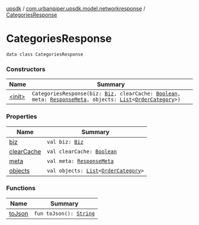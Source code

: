 [upsdk](../../index.md) / [com.urbanpiper.upsdk.model.networkresponse](../index.md) / [CategoriesResponse](./index.md)

# CategoriesResponse

`data class CategoriesResponse`

### Constructors

| Name | Summary |
|---|---|
| [&lt;init&gt;](-init-.md) | `CategoriesResponse(biz: `[`Biz`](../-biz/index.md)`, clearCache: `[`Boolean`](https://kotlinlang.org/api/latest/jvm/stdlib/kotlin/-boolean/index.html)`, meta: `[`ResponseMeta`](../-response-meta/index.md)`, objects: `[`List`](https://kotlinlang.org/api/latest/jvm/stdlib/kotlin.collections/-list/index.html)`<`[`OrderCategory`](../-order-category/index.md)`>)` |

### Properties

| Name | Summary |
|---|---|
| [biz](biz.md) | `val biz: `[`Biz`](../-biz/index.md) |
| [clearCache](clear-cache.md) | `val clearCache: `[`Boolean`](https://kotlinlang.org/api/latest/jvm/stdlib/kotlin/-boolean/index.html) |
| [meta](meta.md) | `val meta: `[`ResponseMeta`](../-response-meta/index.md) |
| [objects](objects.md) | `val objects: `[`List`](https://kotlinlang.org/api/latest/jvm/stdlib/kotlin.collections/-list/index.html)`<`[`OrderCategory`](../-order-category/index.md)`>` |

### Functions

| Name | Summary |
|---|---|
| [toJson](to-json.md) | `fun toJson(): `[`String`](https://kotlinlang.org/api/latest/jvm/stdlib/kotlin/-string/index.html) |
